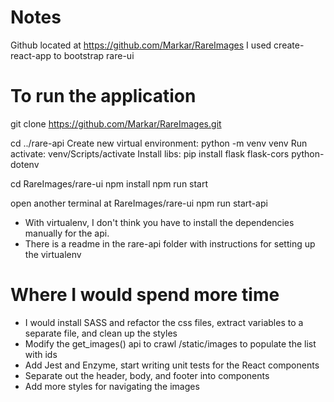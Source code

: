 # Notes
Github located at https://github.com/Markar/RareImages
I used create-react-app to bootstrap rare-ui

# To run the application
git clone https://github.com/Markar/RareImages.git

cd ../rare-api
Create new virtual environment:
 python -m venv venv
Run activate:
 venv/Scripts/activate
Install libs:
 pip install flask flask-cors python-dotenv

cd RareImages/rare-ui
npm install
npm run start

open another terminal at RareImages/rare-ui
npm run start-api

* With virtualenv, I don't think you have to install the dependencies manually for the api.
* There is a readme in the rare-api folder with instructions for setting up the virtualenv

# Where I would spend more time
- I would install SASS and refactor the css files, extract variables to a separate file, and clean up the styles
- Modify the get_images() api to crawl /static/images to populate the list with ids
- Add Jest and Enzyme, start writing unit tests for the React components
- Separate out the header, body, and footer into components
- Add more styles for navigating the images
